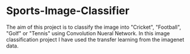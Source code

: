 # Sports-Image-Classifier

The aim of this project is to classify the image into "Cricket", "Football", "Golf" or "Tennis" using Convolution Nueral Network. In this image classification project I have used the transfer learning from the imagenet data.

